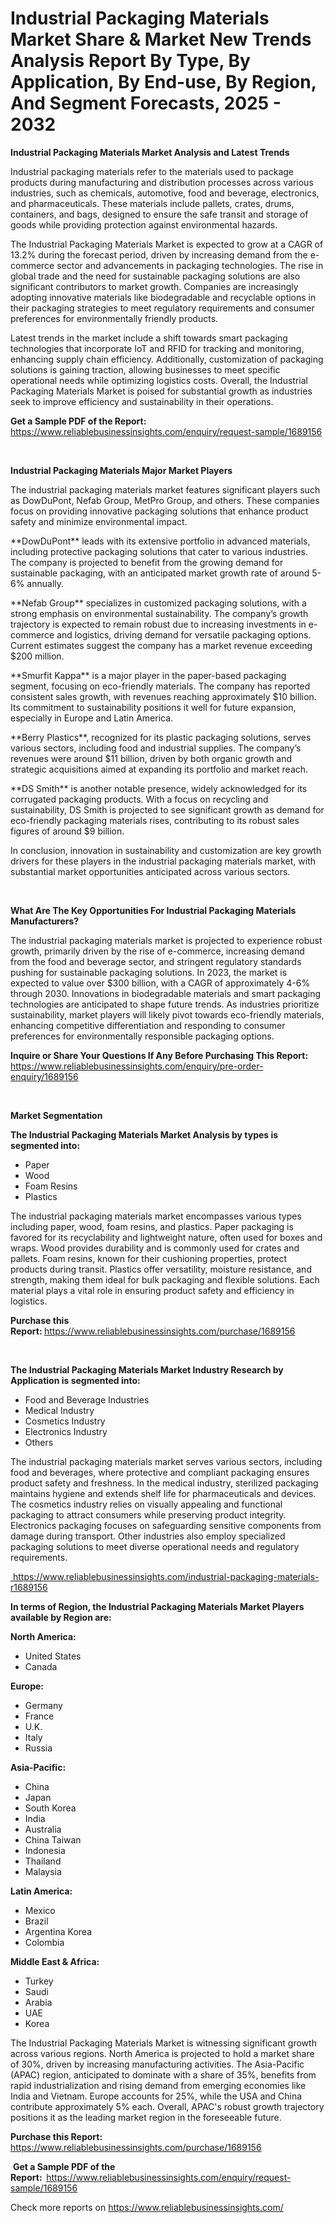 <p><h1>Industrial Packaging Materials Market Share & Market New Trends Analysis Report By Type, By Application, By End-use, By Region, And Segment Forecasts, 2025 - 2032</h1></p><p><strong>Industrial Packaging Materials Market Analysis and Latest Trends</strong></p>
<p><p>Industrial packaging materials refer to the materials used to package products during manufacturing and distribution processes across various industries, such as chemicals, automotive, food and beverage, electronics, and pharmaceuticals. These materials include pallets, crates, drums, containers, and bags, designed to ensure the safe transit and storage of goods while providing protection against environmental hazards.</p><p>The Industrial Packaging Materials Market is expected to grow at a CAGR of 13.2% during the forecast period, driven by increasing demand from the e-commerce sector and advancements in packaging technologies. The rise in global trade and the need for sustainable packaging solutions are also significant contributors to market growth. Companies are increasingly adopting innovative materials like biodegradable and recyclable options in their packaging strategies to meet regulatory requirements and consumer preferences for environmentally friendly products.</p><p>Latest trends in the market include a shift towards smart packaging technologies that incorporate IoT and RFID for tracking and monitoring, enhancing supply chain efficiency. Additionally, customization of packaging solutions is gaining traction, allowing businesses to meet specific operational needs while optimizing logistics costs. Overall, the Industrial Packaging Materials Market is poised for substantial growth as industries seek to improve efficiency and sustainability in their operations.</p></p>
<p><strong>Get a Sample PDF of the Report:&nbsp;</strong> <a href="https://www.reliablebusinessinsights.com/enquiry/request-sample/1689156?utm_campaign=3366&utm_medium=2&utm_source=Github&utm_content=ia&utm_term=01042025&utm_id=industrial-packaging-materials">https://www.reliablebusinessinsights.com/enquiry/request-sample/1689156</a></p>
<p>&nbsp;</p>
<p><strong>Industrial Packaging Materials Major Market Players</strong></p>
<p><p>The industrial packaging materials market features significant players such as DowDuPont, Nefab Group, MetPro Group, and others. These companies focus on providing innovative packaging solutions that enhance product safety and minimize environmental impact.</p><p>**DowDuPont** leads with its extensive portfolio in advanced materials, including protective packaging solutions that cater to various industries. The company is projected to benefit from the growing demand for sustainable packaging, with an anticipated market growth rate of around 5-6% annually.</p><p>**Nefab Group** specializes in customized packaging solutions, with a strong emphasis on environmental sustainability. The company’s growth trajectory is expected to remain robust due to increasing investments in e-commerce and logistics, driving demand for versatile packaging options. Current estimates suggest the company has a market revenue exceeding $200 million.</p><p>**Smurfit Kappa** is a major player in the paper-based packaging segment, focusing on eco-friendly materials. The company has reported consistent sales growth, with revenues reaching approximately $10 billion. Its commitment to sustainability positions it well for future expansion, especially in Europe and Latin America.</p><p>**Berry Plastics**, recognized for its plastic packaging solutions, serves various sectors, including food and industrial supplies. The company’s revenues were around $11 billion, driven by both organic growth and strategic acquisitions aimed at expanding its portfolio and market reach.</p><p>**DS Smith** is another notable presence, widely acknowledged for its corrugated packaging products. With a focus on recycling and sustainability, DS Smith is projected to see significant growth as demand for eco-friendly packaging materials rises, contributing to its robust sales figures of around $9 billion.</p><p>In conclusion, innovation in sustainability and customization are key growth drivers for these players in the industrial packaging materials market, with substantial market opportunities anticipated across various sectors.</p></p>
<p>&nbsp;</p>
<p><strong>What Are The Key Opportunities For Industrial Packaging Materials Manufacturers?</strong></p>
<p><p>The industrial packaging materials market is projected to experience robust growth, primarily driven by the rise of e-commerce, increasing demand from the food and beverage sector, and stringent regulatory standards pushing for sustainable packaging solutions. In 2023, the market is expected to value over $300 billion, with a CAGR of approximately 4-6% through 2030. Innovations in biodegradable materials and smart packaging technologies are anticipated to shape future trends. As industries prioritize sustainability, market players will likely pivot towards eco-friendly materials, enhancing competitive differentiation and responding to consumer preferences for environmentally responsible packaging options.</p></p>
<p><strong>Inquire or Share Your Questions If Any Before Purchasing This Report:</strong> <a href="https://www.reliablebusinessinsights.com/enquiry/pre-order-enquiry/1689156?utm_campaign=3366&utm_medium=2&utm_source=Github&utm_content=ia&utm_term=01042025&utm_id=industrial-packaging-materials">https://www.reliablebusinessinsights.com/enquiry/pre-order-enquiry/1689156</a></p>
<p>&nbsp;</p>
<p><strong>Market Segmentation</strong></p>
<p><strong>The Industrial Packaging Materials Market Analysis by types is segmented into:</strong></p>
<p><ul><li>Paper</li><li>Wood</li><li>Foam Resins</li><li>Plastics</li></ul></p>
<p><p>The industrial packaging materials market encompasses various types including paper, wood, foam resins, and plastics. Paper packaging is favored for its recyclability and lightweight nature, often used for boxes and wraps. Wood provides durability and is commonly used for crates and pallets. Foam resins, known for their cushioning properties, protect products during transit. Plastics offer versatility, moisture resistance, and strength, making them ideal for bulk packaging and flexible solutions. Each material plays a vital role in ensuring product safety and efficiency in logistics.</p></p>
<p><strong>Purchase this Report:&nbsp;</strong><a href="https://www.reliablebusinessinsights.com/purchase/1689156?utm_campaign=3366&utm_medium=2&utm_source=Github&utm_content=ia&utm_term=01042025&utm_id=industrial-packaging-materials">https://www.reliablebusinessinsights.com/purchase/1689156</a></p>
<p>&nbsp;</p>
<p><strong>The Industrial Packaging Materials Market Industry Research by Application is segmented into:</strong></p>
<p><ul><li>Food and Beverage Industries</li><li>Medical Industry</li><li>Cosmetics Industry</li><li>Electronics Industry</li><li>Others</li></ul></p>
<p><p>The industrial packaging materials market serves various sectors, including food and beverages, where protective and compliant packaging ensures product safety and freshness. In the medical industry, sterilized packaging maintains hygiene and extends shelf life for pharmaceuticals and devices. The cosmetics industry relies on visually appealing and functional packaging to attract consumers while preserving product integrity. Electronics packaging focuses on safeguarding sensitive components from damage during transport. Other industries also employ specialized packaging solutions to meet diverse operational needs and regulatory requirements.</p></p>
<p><a href="https://www.reliablebusinessinsights.com/industrial-packaging-materials-r1689156?utm_campaign=3366&utm_medium=2&utm_source=Github&utm_content=ia&utm_term=01042025&utm_id=industrial-packaging-materials">&nbsp;https://www.reliablebusinessinsights.com/industrial-packaging-materials-r1689156</a></p>
<p><strong>In terms of Region, the Industrial Packaging Materials Market Players available by Region are:</strong></p>
<p>
    <p> <strong> North America: </strong>
        <ul>
            <li>United States</li>
            <li>Canada</li>
        </ul>
        </p> 
    <p> <strong> Europe: </strong>
        <ul>
            <li>Germany</li>
            <li>France</li>
            <li>U.K.</li>
            <li>Italy</li>
            <li>Russia</li>
        </ul>
        </p> 
    <p> <strong> Asia-Pacific: </strong>
        <ul>
            <li>China</li>
            <li>Japan</li>
            <li>South Korea</li>
            <li>India</li>
            <li>Australia</li>
            <li>China Taiwan</li>
            <li>Indonesia</li>
            <li>Thailand</li>
            <li>Malaysia</li>
        </ul>
        </p> 
    <p> <strong> Latin America: </strong>
        <ul>
            <li>Mexico</li>
            <li>Brazil</li>
            <li>Argentina Korea</li>
            <li>Colombia</li>
        </ul>
        </p> 
    <p> <strong> Middle East & Africa: </strong>
        <ul>
            <li>Turkey</li>
            <li>Saudi</li>
            <li>Arabia</li>
            <li>UAE</li>
            <li>Korea</li>
        </ul>
    </p>
    </p>
<p><p>The Industrial Packaging Materials Market is witnessing significant growth across various regions. North America is projected to hold a market share of 30%, driven by increasing manufacturing activities. The Asia-Pacific (APAC) region, anticipated to dominate with a share of 35%, benefits from rapid industrialization and rising demand from emerging economies like India and Vietnam. Europe accounts for 25%, while the USA and China contribute approximately 5% each. Overall, APAC's robust growth trajectory positions it as the leading market region in the foreseeable future.</p></p>
<p><strong>Purchase this Report: </strong><a href="https://www.reliablebusinessinsights.com/purchase/1689156?utm_campaign=3366&utm_medium=2&utm_source=Github&utm_content=ia&utm_term=01042025&utm_id=industrial-packaging-materials">https://www.reliablebusinessinsights.com/purchase/1689156</a></p>
<p>&nbsp;<strong>Get a Sample PDF of the Report:&nbsp;&nbsp;</strong><a href="https://www.reliablebusinessinsights.com/enquiry/request-sample/1689156?utm_campaign=3366&utm_medium=2&utm_source=Github&utm_content=ia&utm_term=01042025&utm_id=industrial-packaging-materials">https://www.reliablebusinessinsights.com/enquiry/request-sample/1689156</a></p>
<p><strong></strong></p>
<p>Check more reports on <a href="https://www.reliablebusinessinsights.com/?utm_campaign=3366&utm_medium=2&utm_source=Github&utm_content=ia&utm_term=01042025&utm_id=industrial-packaging-materials">https://www.reliablebusinessinsights.com/</a></p>